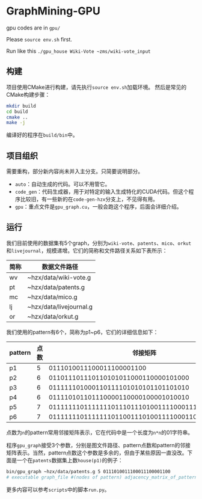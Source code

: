 # GraphMining-GPU

gpu codes are in `gpu/`

Please `source env.sh` first.

Run like this `./gpu_house Wiki-Vote ~zms/wiki-vote_input`


## 构建

项目使用CMake进行构建，请先执行`source env.sh`加载环境。
然后是常见的CMake构建步骤：
```sh
mkdir build
cd build
cmake ..
make -j
```
编译好的程序在`build/bin`中。

## 项目组织

需要重构，部分新内容尚未并入主分支。只简要说明部分。

+ `auto`：自动生成的代码。可以不用管它。
+ `code_gen`：代码生成器，用于对特定的输入生成特化的CUDA代码。但这个程序比较旧，有一些新的在`code-gen-hzx`分支上，不见得有用。
+ `gpu`：重点文件是`gpu_graph.cu`，一般会跑这个程序，后面会详细介绍。

## 运行

我们目前使用的数据集有5个graph，分别为`wiki-vote`、`patents`、`mico`、`orkut`和`livejournal`，规模递增。它们的简称和文件路径关系如下表所示：

|简称|数据文件路径|
|-|-|
|wv|~hzx/data/wiki-vote.g|
|pt|~hzx/data/patents.g|
|mc|~hzx/data/mico.g|
|lj|~hzx/data/livejournal.g|
|or|~hzx/data/orkut.g|

我们使用的pattern有6个，简称为p1~p6，它们的详细信息如下：

|pattern|点数|邻接矩阵|
|-|-|-|
|p1|5|0111010011100011100001100|
|p2|6|011011101110110101011000110000101000|
|p3|6|011111101000110111101010101101101010|
|p4|6|011110101101110000110000100001010010|
|p5|7|0111111101111111011101110100111100011100001100000|
|p6|7|0111111101111111011001110100111100011000001100000|

点数为`n`的pattern常用邻接矩阵表示，它在代码中是一个长度为`n*n`的01字符串。

程序`gpu_graph`接受3个参数，分别是图文件路径、pattern点数和pattern的邻接矩阵表示。当然，pattern点数这个参数是多余的，但由于某些原因一直没改。下面是一个在`patents`数据集上数`house(p1)`的例子：
```sh
bin/gpu_graph ~hzx/data/patents.g 5 0111010011100011100001100
# executable graph_file #(nodes of pattern) adjacency_matrix_of_pattern 
```
更多内容可以参考`scripts`中的脚本`run.py`。

